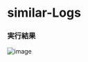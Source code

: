 # similar-Logs



### 実行結果


![image](https://github.com/user-attachments/assets/766564bc-e6af-476f-bcaa-fc9bf4fd6ead)
